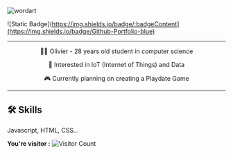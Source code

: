 ![wordart](https://github.com/mrvolive/mrvolive/assets/144356778/82d0dd61-ceb9-4272-8a10-47c9ebf273f5)

![Static Badge](https://img.shields.io/badge/:badgeContent](https://img.shields.io/badge/Github-Portfolio-blue)



---

<p align=center>👨‍🎓 Olivier - 28 years old student in computer science</p>
<p align=center>🐼 Interested in IoT (Internet of Things) and Data</p>
<p align=center>🎮 Currently planning on creating a Playdate Game</p>

---

## 🛠 Skills
Javascript, HTML, CSS...

**You're visitor :** ![Visitor Count](https://profile-counter.glitch.me/mrvolive/count.svg)

